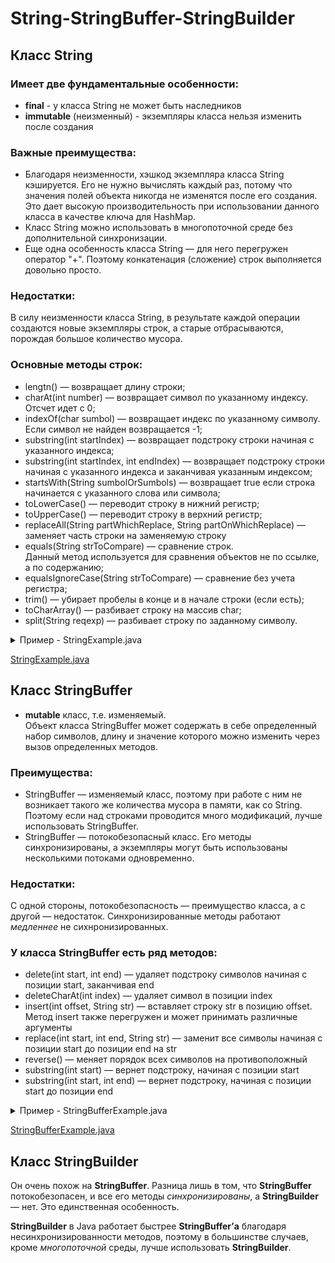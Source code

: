 # String-StringBuffer-StringBuilder

## Класс String 

### Имеет две фундаментальные особенности: 

* **final** - у класса String не может быть наследников
* **immutable** (неизменный) - экземпляры класса нельзя изменить после создания

### Важные преимущества:

* Благодаря неизменности, хэшкод экземпляра класса String кэшируется. Его не нужно вычислять каждый раз, потому что значения полей объекта никогда не изменятся после его создания. Это дает высокую производительность при использовании данного класса в качестве ключа для HashMap.
* Класс String можно использовать в многопоточной среде без дополнительной синхронизации.
* Еще одна особенность класса String — для него перегружен оператор "+". Поэтому конкатенация (сложение) строк выполняется довольно просто.

### Недостатки:
В силу неизменности класса String, в результате каждой операции создаются новые экземпляры строк, а старые отбрасываются, порождая большое количество мусора.

### Основные методы строк:

* lengtn() — возвращает длину строки;
* charAt(int number) — возвращает символ по указанному индексу. Отсчет идет с 0;
* indexOf(char sumbol) — возвращает индекс по указанному символу. Если символ не найден возвращается -1;
* substring(int startIndex) — возвращает подстроку строки начиная с указанного индекса;
* substring(int startIndex, int endIndex) — возвращает подстроку строки начиная с указанного индекса и заканчивая указанным индексом;
* startsWith(String sumbolOrSumbols) — возвращает true если строка начинается с указанного слова или символа;
* toLowerCase() — переводит строку в нижний регистр;
* toUpperCase() — переводит строку в верхний регистр;
* replaceAll(String partWhichReplace, String partOnWhichReplace) — заменяет часть строки на заменяемую строку
* equals(String strToCompare) — сравнение строк.  
  Данный метод используется для сравнения объектов не по ссылке, а по содержанию;
* equalsIgnoreCase(String strToCompare) — сравнение без учета регистра;
* trim() — убирает пробелы в конце и в начале строки (если есть);
* toCharArray() — разбивает строку на массив char;
* split(String reqexp) — разбивает строку по заданному символу.

<details><summary>Пример - StringExample.java</summary>

```java
public class StringExample {

  public static void main(String[] args) {
    String str = "Hello world";
    System.out.println("Длина строки: " + str.length());
    System.out.println("Cимвол по индексу [2]: " + str.charAt(2));//отсчет с 0
    System.out.println("Индекс символа (o): " + str.indexOf("o"));
    System.out.println("Индекс символа (y): " + str.indexOf("y"));//-1 так как символа не найдено
    System.out.println("Получить подстроку [3-6]: " + str.substring(3, 6));
    System.out.println("строка начинается с указанного слова (He): " + str.startsWith("He"));
    System.out.println("Перевести в нижний регистр: " + str.toLowerCase());
    System.out.println("Перевести в верхний регистр: " + str.toUpperCase());
    System.out.println("Замена группы символов: " + str.replaceAll("world", "mir"));
    System.out.print("Разбиение на символы: ");
    String[] stringArray = str.split("");//разбиение на символы

    //по сути метод стал похож на toCharArray
    for (int i = 0; i < stringArray.length; i++) {
      System.out.print(stringArray[i] + ", ");
    }

    System.out.print("\nРазбиение по знаку (;) - ");
    String str2 = "I;And;Big;Java;Post;gres";
    String[] strArr = str2.split(";");//разбиение по знаку (;)

    for (int i = 0; i < strArr.length; i++) {
      System.out.print(strArr[i] + ", ");
    }
  }
}

/* ---------------------------------------------------
Длина строки: 11
Cимвол по индексу [2]: l
Индекс символа (o): 4
Индекс символа (y): -1
Получить подстроку [3-6]: lo 
строка начинается с указанного слова (He): true
Перевести в нижний регистр: hello world
Перевести в верхний регистр: HELLO WORLD
Замена группы символов: Hello mir
Разбиение на символы: H, e, l, l, o,  , w, o, r, l, d, 
Разбиение по знаку (;) - I, And, Big, Java, Post, gres, 
 */
```

</details>


[StringExample.java](https://github.com/aykononov/string-stringbuffer-stringbuilder/blob/main/src/main/java/StringExample.java "https://github.com/aykononov/string-stringbuffer-stringbuilder/blob/main/src/main/java/StringExample.java" )


## Класс StringBuffer
* **mutable** класс, т.е. изменяемый.  
  Объект класса StringBuffer может содержать в себе определенный набор символов, длину и значение которого можно изменить через вызов определенных методов.

### Преимущества:
* StringBuffer — изменяемый класс, поэтому при работе с ним не возникает такого же количества мусора в памяти, как со String. Поэтому если над строками проводится много модификаций, лучше использовать StringBuffer.
* StringBuffer — потокобезопасный класс. Его методы синхронизированы, а экземпляры могут быть использованы несколькими потоками одновременно.

### Недостатки:
С одной стороны, потокобезопасность — преимущество класса, а с другой — недостаток. 
Синхронизированные методы работают *медленнее* не сихнронизированных.

### У класса StringBuffer есть ряд методов:

* delete(int start, int end) — удаляет подстроку символов начиная с позиции start, заканчивая end
* deleteCharAt(int index) — удаляет символ в позиции index
* insert(int offset, String str) — вставляет строку str в позицию offset. Метод insert также перегружен и может принимать различные аргументы
* replace(int start, int end, String str) — заменит все символы начиная с позиции start до позиции end на str
* reverse() — меняет порядок всех символов на противоположный
* substring(int start) — вернет подстроку, начиная с позиции start
* substring(int start, int end) — вернет подстроку, начиная с позиции start до позиции end

<details><summary>Пример - StringBufferExample.java</summary>

```java
public class StringBufferExample {

    public static void main(String[] args) {
        String numbers = "0123456789";
        StringBuffer sb = new StringBuffer(numbers);

        System.out.println(sb.substring(3)); 
        // 3456789

        System.out.println(sb.substring(4, 8)); 
        // 4567

        System.out.println(sb.replace(3, 5, "ABCDE"));
        // 012ABCDE56789

        sb = new StringBuffer(numbers);
        System.out.println(sb.reverse());
        // 9876543210

        sb.reverse();
        // Вернем изначальный порядок

        sb = new StringBuffer(numbers);
        System.out.println(sb.delete(5, 9));
        // 012349

        System.out.println(sb.deleteCharAt(1));
        // 02349

        System.out.println(sb.insert(1, "One"));
        // 0One2349

    }
}
```

</details>

[StringBufferExample.java](https://github.com/aykononov/string-stringbuffer-stringbuilder/blob/main/src/main/java/StringBufferExample.java "https://github.com/aykononov/string-stringbuffer-stringbuilder/blob/main/src/main/java/StringBufferExample.java" )

## Класс StringBuilder

Он очень похож на **StringBuffer**. Разница лишь в том, что **StringBuffer** потокобезопасен, и все его методы *синхронизированы*, а **StringBuilder** — нет. Это единственная особенность.

**StringBuilder** в Java работает быстрее **StringBuffer’а** благодаря несинхронизированности методов, поэтому в большинстве случаев, кроме *многопоточной* среды, лучше использовать **StringBuilder**.